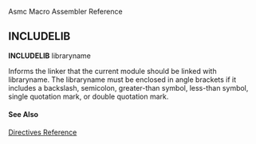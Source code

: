 Asmc Macro Assembler Reference

## INCLUDELIB

**INCLUDELIB** libraryname

Informs the linker that the current module should be linked with libraryname. The libraryname must be enclosed in angle brackets if it includes a backslash, semicolon, greater-than symbol, less-than symbol, single quotation mark, or double quotation mark.

#### See Also

[Directives Reference](readme.md)
